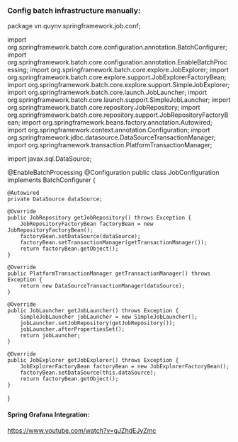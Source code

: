 ### Config batch infrastructure manually:

package vn.quynv.springframework.job.conf;

import org.springframework.batch.core.configuration.annotation.BatchConfigurer;
import org.springframework.batch.core.configuration.annotation.EnableBatchProcessing;
import org.springframework.batch.core.explore.JobExplorer;
import org.springframework.batch.core.explore.support.JobExplorerFactoryBean;
import org.springframework.batch.core.explore.support.SimpleJobExplorer;
import org.springframework.batch.core.launch.JobLauncher;
import org.springframework.batch.core.launch.support.SimpleJobLauncher;
import org.springframework.batch.core.repository.JobRepository;
import org.springframework.batch.core.repository.support.JobRepositoryFactoryBean;
import org.springframework.beans.factory.annotation.Autowired;
import org.springframework.context.annotation.Configuration;
import org.springframework.jdbc.datasource.DataSourceTransactionManager;
import org.springframework.transaction.PlatformTransactionManager;

import javax.sql.DataSource;

@EnableBatchProcessing
@Configuration
public class JobConfiguration implements BatchConfigurer {

    @Autowired
    private DataSource dataSource;

    @Override
    public JobRepository getJobRepository() throws Exception {
        JobRepositoryFactoryBean factoryBean = new JobRepositoryFactoryBean();
        factoryBean.setDataSource(dataSource);
        factoryBean.setTransactionManager(getTransactionManager());
        return factoryBean.getObject();
    }

    @Override
    public PlatformTransactionManager getTransactionManager() throws Exception {
        return new DataSourceTransactionManager(dataSource);
    }

    @Override
    public JobLauncher getJobLauncher() throws Exception {
        SimpleJobLauncher jobLauncher = new SimpleJobLauncher();
        jobLauncher.setJobRepository(getJobRepository());
        jobLauncher.afterPropertiesSet();
        return jobLauncher;
    }

    @Override
    public JobExplorer getJobExplorer() throws Exception {
        JobExplorerFactoryBean factoryBean = new JobExplorerFactoryBean();
        factoryBean.setDataSource(this.dataSource);
        return factoryBean.getObject();
    }
}


#### Spring Grafana Integration: 
https://www.youtube.com/watch?v=gJZhdEJvZmc


